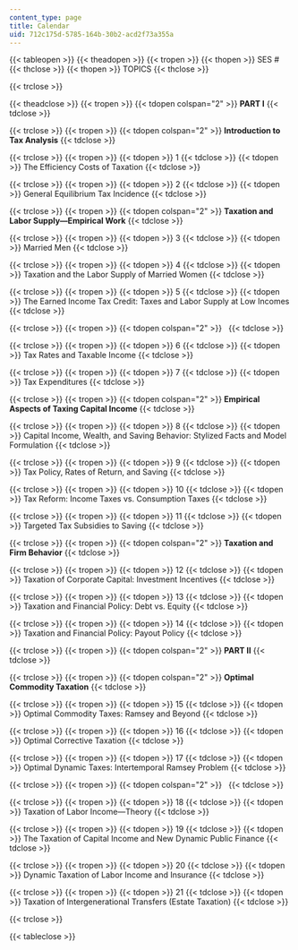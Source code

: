 ```yaml
---
content_type: page
title: Calendar
uid: 712c175d-5785-164b-30b2-acd2f73a355a
---
```


{{< tableopen >}}
{{< theadopen >}}
{{< tropen >}}
{{< thopen >}}
SES #
{{< thclose >}}
{{< thopen >}}
TOPICS
{{< thclose >}}

{{< trclose >}}

{{< theadclose >}}
{{< tropen >}}
{{< tdopen colspan="2" >}}
**PART I**
{{< tdclose >}}

{{< trclose >}}
{{< tropen >}}
{{< tdopen colspan="2" >}}
**Introduction to Tax Analysis**
{{< tdclose >}}

{{< trclose >}}
{{< tropen >}}
{{< tdopen >}}
1
{{< tdclose >}}
{{< tdopen >}}
The Efficiency Costs of Taxation
{{< tdclose >}}

{{< trclose >}}
{{< tropen >}}
{{< tdopen >}}
2
{{< tdclose >}}
{{< tdopen >}}
General Equilibrium Tax Incidence
{{< tdclose >}}

{{< trclose >}}
{{< tropen >}}
{{< tdopen colspan="2" >}}
**Taxation and Labor Supply—Empirical Work**
{{< tdclose >}}

{{< trclose >}}
{{< tropen >}}
{{< tdopen >}}
3
{{< tdclose >}}
{{< tdopen >}}
Married Men
{{< tdclose >}}

{{< trclose >}}
{{< tropen >}}
{{< tdopen >}}
4
{{< tdclose >}}
{{< tdopen >}}
Taxation and the Labor Supply of Married Women
{{< tdclose >}}

{{< trclose >}}
{{< tropen >}}
{{< tdopen >}}
5
{{< tdclose >}}
{{< tdopen >}}
The Earned Income Tax Credit: Taxes and Labor Supply at Low Incomes
{{< tdclose >}}

{{< trclose >}}
{{< tropen >}}
{{< tdopen colspan="2" >}}
 
{{< tdclose >}}

{{< trclose >}}
{{< tropen >}}
{{< tdopen >}}
6
{{< tdclose >}}
{{< tdopen >}}
Tax Rates and Taxable Income
{{< tdclose >}}

{{< trclose >}}
{{< tropen >}}
{{< tdopen >}}
7
{{< tdclose >}}
{{< tdopen >}}
Tax Expenditures
{{< tdclose >}}

{{< trclose >}}
{{< tropen >}}
{{< tdopen colspan="2" >}}
**Empirical Aspects of Taxing Capital Income**
{{< tdclose >}}

{{< trclose >}}
{{< tropen >}}
{{< tdopen >}}
8
{{< tdclose >}}
{{< tdopen >}}
Capital Income, Wealth, and Saving Behavior: Stylized Facts and Model Formulation
{{< tdclose >}}

{{< trclose >}}
{{< tropen >}}
{{< tdopen >}}
9
{{< tdclose >}}
{{< tdopen >}}
Tax Policy, Rates of Return, and Saving
{{< tdclose >}}

{{< trclose >}}
{{< tropen >}}
{{< tdopen >}}
10
{{< tdclose >}}
{{< tdopen >}}
Tax Reform: Income Taxes vs. Consumption Taxes
{{< tdclose >}}

{{< trclose >}}
{{< tropen >}}
{{< tdopen >}}
11
{{< tdclose >}}
{{< tdopen >}}
Targeted Tax Subsidies to Saving
{{< tdclose >}}

{{< trclose >}}
{{< tropen >}}
{{< tdopen colspan="2" >}}
**Taxation and Firm Behavior**
{{< tdclose >}}

{{< trclose >}}
{{< tropen >}}
{{< tdopen >}}
12
{{< tdclose >}}
{{< tdopen >}}
Taxation of Corporate Capital: Investment Incentives
{{< tdclose >}}

{{< trclose >}}
{{< tropen >}}
{{< tdopen >}}
13
{{< tdclose >}}
{{< tdopen >}}
Taxation and Financial Policy: Debt vs. Equity
{{< tdclose >}}

{{< trclose >}}
{{< tropen >}}
{{< tdopen >}}
14
{{< tdclose >}}
{{< tdopen >}}
Taxation and Financial Policy: Payout Policy
{{< tdclose >}}

{{< trclose >}}
{{< tropen >}}
{{< tdopen colspan="2" >}}
**PART II**
{{< tdclose >}}

{{< trclose >}}
{{< tropen >}}
{{< tdopen colspan="2" >}}
**Optimal Commodity Taxation**
{{< tdclose >}}

{{< trclose >}}
{{< tropen >}}
{{< tdopen >}}
15
{{< tdclose >}}
{{< tdopen >}}
Optimal Commodity Taxes: Ramsey and Beyond
{{< tdclose >}}

{{< trclose >}}
{{< tropen >}}
{{< tdopen >}}
16
{{< tdclose >}}
{{< tdopen >}}
Optimal Corrective Taxation
{{< tdclose >}}

{{< trclose >}}
{{< tropen >}}
{{< tdopen >}}
17
{{< tdclose >}}
{{< tdopen >}}
Optimal Dynamic Taxes: Intertemporal Ramsey Problem
{{< tdclose >}}

{{< trclose >}}
{{< tropen >}}
{{< tdopen colspan="2" >}}
 
{{< tdclose >}}

{{< trclose >}}
{{< tropen >}}
{{< tdopen >}}
18
{{< tdclose >}}
{{< tdopen >}}
Taxation of Labor Income—Theory
{{< tdclose >}}

{{< trclose >}}
{{< tropen >}}
{{< tdopen >}}
19
{{< tdclose >}}
{{< tdopen >}}
The Taxation of Capital Income and New Dynamic Public Finance
{{< tdclose >}}

{{< trclose >}}
{{< tropen >}}
{{< tdopen >}}
20
{{< tdclose >}}
{{< tdopen >}}
Dynamic Taxation of Labor Income and Insurance
{{< tdclose >}}

{{< trclose >}}
{{< tropen >}}
{{< tdopen >}}
21
{{< tdclose >}}
{{< tdopen >}}
Taxation of Intergenerational Transfers (Estate Taxation)
{{< tdclose >}}

{{< trclose >}}

{{< tableclose >}}